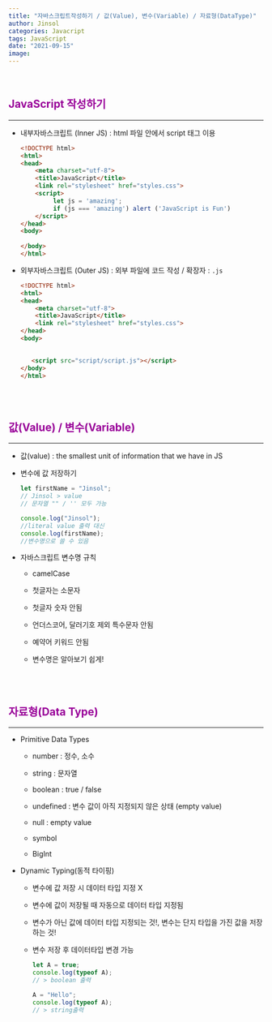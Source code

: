 ```yaml
---
title: "자바스크립트작성하기 / 값(Value), 변수(Variable) / 자료형(DataType)"
author: Jinsol
categories: Javacript
tags: JavaScript
date: "2021-09-15"
image: 
---
```


<br>

## <span style="color:#990099">JavaScript 작성하기</span>

<hr>

- 내부자바스크립트 (Inner JS) : html 파일 안에서 script 태그 이용

    ```html
    <!DOCTYPE html>
    <html>
    <head>
        <meta charset="utf-8">
        <title>JavaScript</title>
        <link rel="stylesheet" href="styles.css">
        <script>
             let js = 'amazing';
             if (js === 'amazing') alert ('JavaScript is Fun')
        </script>
    </head>
    <body>
       
    </body>
    </html>
    ```

- 외부자바스크립트 (Outer JS) : 외부 파일에 코드 작성 / 확장자 : ` .js `

    ```html
    <!DOCTYPE html>
    <html>
    <head>
        <meta charset="utf-8">
        <title>JavaScript</title>
        <link rel="stylesheet" href="styles.css">
    </head>
    <body>
       

       <script src="script/script.js"></script>
    </body>
    </html>
    ```
    
<br><br>

## <span style="color:#990099">값(Value) / 변수(Variable)</span>

<hr>

- 값(value) : the smallest unit of information that we have in JS

- 변수에 값 저장하기

    ```javascript
    let firstName = "Jinsol";
    // Jinsol > value
    // 문자열 "" / '' 모두 가능

    console.log("Jinsol"); 
    //literal value 출력 대신
    console.log(firstName);
    //변수명으로 쓸 수 있음
    ```


- 자바스크립트 변수명 규칙

    - camelCase

    - 첫글자는 소문자

    - 첫글자 숫자 안됨

    - 언더스코어, 달러기호 제외 특수문자 안됨

    - 예약어 키워드 안됨

    - 변수명은 알아보기 쉽게!

    
<br><br>

## <span style="color:#990099">자료형(Data Type)</span>

<hr>

- Primitive Data Types

    - number : 정수, 소수

    - string : 문자열

    - boolean : true / false

    - undefined : 변수 값이 아직 지정되지 않은 상태 (empty value)

    - null : empty value

    - symbol

    - BigInt

- Dynamic Typing(동적 타이핑)

    - 변수에 값 저장 시 데이터 타입 지정 X

    - 변수에 값이 저장될 때 자동으로 데이터 타입 지정됨

    - 변수가 아닌 값에 데이터 타입 지정되는 것!, 변수는 단지 타입을 가진 값을 저장하는 것!

    - 변수 저장 후 데이터타입 변경 가능

        ```javascript
        let A = true;
        console.log(typeof A); 
        // > boolean 출력

        A = "Hello";
        console.log(typeof A); 
        // > string출력
        ```